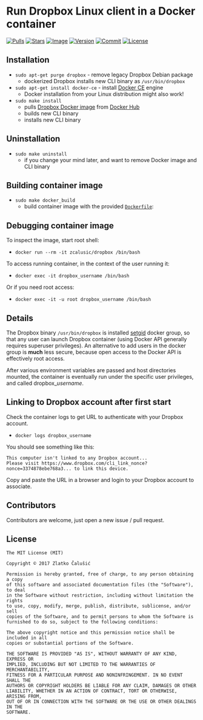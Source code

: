# Run Dropbox Linux client in a Docker container

[![Pulls](https://img.shields.io/docker/pulls/zcalusic/dropbox.svg)](https://hub.docker.com/r/zcalusic/dropbox/)
[![Stars](https://img.shields.io/docker/stars/zcalusic/dropbox.svg)](https://hub.docker.com/r/zcalusic/dropbox/)
[![Image](https://images.microbadger.com/badges/image/zcalusic/dropbox.svg)](https://microbadger.com/images/zcalusic/dropbox/)
[![Version](https://images.microbadger.com/badges/version/zcalusic/dropbox.svg)](https://microbadger.com/images/zcalusic/dropbox/)
[![Commit](https://images.microbadger.com/badges/commit/zcalusic/dropbox.svg)](https://microbadger.com/images/zcalusic/dropbox/)
[![License](https://images.microbadger.com/badges/license/zcalusic/dropbox.svg)](https://microbadger.com/images/zcalusic/dropbox/)

## Installation

* `sudo apt-get purge dropbox` - remove legacy Dropbox Debian package
  * dockerized Dropbox installs new CLI binary as `/usr/bin/dropbox`
* `sudo apt-get install docker-ce` - install [Docker CE](https://docs.docker.com/engine/installation/) engine
  * Docker installation from your Linux distribution might also work!
* `sudo make install`
  * pulls [Dropbox Docker image](https://hub.docker.com/r/zcalusic/dropbox/) from [Docker Hub](https://hub.docker.com/)
  * builds new CLI binary
  * installs new CLI binary

## Uninstallation

* `sudo make uninstall`
  * if you change your mind later, and want to remove Docker image and CLI binary

## Building container image

* `sudo make docker_build`
  * build container image with the provided [`Dockerfile`](https://github.com/zcalusic/docker-dropbox/blob/master/Dockerfile):

## Debugging container image

To inspect the image, start root shell:

* `docker run --rm -it zcalusic/dropbox /bin/bash`

To access running container, in the context of the user running it:

* `docker exec -it dropbox_username /bin/bash`

Or if you need root access:

* `docker exec -it -u root dropbox_username /bin/bash`

## Details

The Dropbox binary `/usr/bin/dropbox` is installed [setgid](https://en.wikipedia.org/wiki/Setuid) docker group, so that any user can launch Dropbox container (using Docker API generally requires superuser privileges).  An alternative to add users in the docker group is **much** less secure, because open access to the Docker API is effectively root access.

After various environment variables are passed and host directories mounted, the container is eventually run under the specific user privileges, and called dropbox_*username*.

## Linking to Dropbox account after first start

Check the container logs to get URL to authenticate with your Dropbox account.

* `docker logs dropbox_username`

You should see something like this:

```
This computer isn't linked to any Dropbox account...
Please visit https://www.dropbox.com/cli_link_nonce?nonce=3374878ebe768a3... to link this device.
```

Copy and paste the URL in a browser and login to your Dropbox account to associate.

## Contributors

Contributors are welcome, just open a new issue / pull request.

## License

```
The MIT License (MIT)

Copyright © 2017 Zlatko Čalušić

Permission is hereby granted, free of charge, to any person obtaining a copy
of this software and associated documentation files (the "Software"), to deal
in the Software without restriction, including without limitation the rights
to use, copy, modify, merge, publish, distribute, sublicense, and/or sell
copies of the Software, and to permit persons to whom the Software is
furnished to do so, subject to the following conditions:

The above copyright notice and this permission notice shall be included in all
copies or substantial portions of the Software.

THE SOFTWARE IS PROVIDED "AS IS", WITHOUT WARRANTY OF ANY KIND, EXPRESS OR
IMPLIED, INCLUDING BUT NOT LIMITED TO THE WARRANTIES OF MERCHANTABILITY,
FITNESS FOR A PARTICULAR PURPOSE AND NONINFRINGEMENT. IN NO EVENT SHALL THE
AUTHORS OR COPYRIGHT HOLDERS BE LIABLE FOR ANY CLAIM, DAMAGES OR OTHER
LIABILITY, WHETHER IN AN ACTION OF CONTRACT, TORT OR OTHERWISE, ARISING FROM,
OUT OF OR IN CONNECTION WITH THE SOFTWARE OR THE USE OR OTHER DEALINGS IN THE
SOFTWARE.
```
